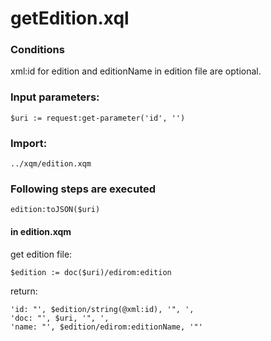 # getEdition.xql
### Conditions
xml:id for edition and editionName in edition file are optional.
### Input parameters:
```
$uri := request:get-parameter('id', '')
```
### Import:
```
../xqm/edition.xqm
```
### Following steps are executed
```
edition:toJSON($uri)
```

#### in edition.xqm
get edition file:
```
$edition := doc($uri)/edirom:edition
```
return:
```
'id: "', $edition/string(@xml:id), '", ',
'doc: "', $uri, '", ',
'name: "', $edition/edirom:editionName, '"'
```


